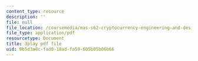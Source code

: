 ```yaml
---
content_type: resource
description: ''
file: null
file_location: /coursemedia/mas-s62-cryptocurrency-engineering-and-design-spring-2018/8b5d3a8cfad018adfa59605b05b06b66_yKa-KxY-YJk.pdf
file_type: application/pdf
resourcetype: Document
title: 3play pdf file
uid: 8b5d3a8c-fad0-18ad-fa59-605b05b06b66
---
```

